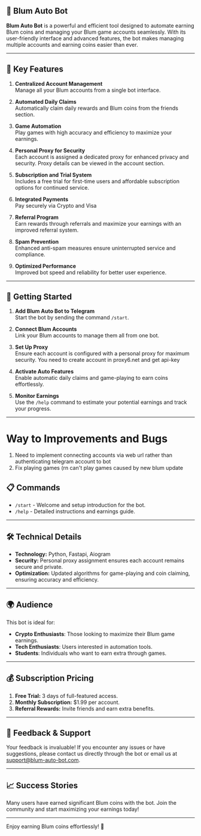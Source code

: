 ## 🌟 Blum Auto Bot

**Blum Auto Bot** is a powerful and efficient tool designed to automate earning Blum coins and managing your Blum game accounts seamlessly. With its user-friendly interface and advanced features, the bot makes managing multiple accounts and earning coins easier than ever.

---

## 🎯 Key Features

1. **Centralized Account Management**  
   Manage all your Blum accounts from a single bot interface.

2. **Automated Daily Claims**  
   Automatically claim daily rewards and Blum coins from the friends section.

3. **Game Automation**  
   Play games with high accuracy and efficiency to maximize your earnings.

4. **Personal Proxy for Security**  
   Each account is assigned a dedicated proxy for enhanced privacy and security. Proxy details can be viewed in the account section.

5. **Subscription and Trial System**  
   Includes a free trial for first-time users and affordable subscription options for continued service.

6. **Integrated Payments**  
   Pay securely via Crypto and Visa

7. **Referral Program**  
   Earn rewards through referrals and maximize your earnings with an improved referral system.

8. **Spam Prevention**  
   Enhanced anti-spam measures ensure uninterrupted service and compliance.

9. **Optimized Performance**  
   Improved bot speed and reliability for better user experience.

---

## 🚀 Getting Started

1. **Add Blum Auto Bot to Telegram**  
   Start the bot by sending the command `/start`.

2. **Connect Blum Accounts**  
   Link your Blum accounts to manage them all from one bot.

3. **Set Up Proxy**  
   Ensure each account is configured with a personal proxy for maximum security.
   You need to create account in proxy6.net and get api-key 

5. **Activate Auto Features**  
   Enable automatic daily claims and game-playing to earn coins effortlessly.

6. **Monitor Earnings**  
   Use the `/help` command to estimate your potential earnings and track your progress.

---

# Way to Improvements and Bugs
  1. Need to implement connecting accounts via web url rather than authenticating telegram account to bot
  2. Fix playing games (rn can't play games caused by new blum update

## 📋 Commands

- `/start` - Welcome and setup introduction for the bot.
- `/help` - Detailed instructions and earnings guide.

---

## 🛠️ Technical Details

- **Technology:** Python, Fastapi, Aiogram
- **Security:** Personal proxy assignment ensures each account remains secure and private.
- **Optimization:** Updated algorithms for game-playing and coin claiming, ensuring accuracy and efficiency.

---

## 🌍 Audience

This bot is ideal for:

- **Crypto Enthusiasts**: Those looking to maximize their Blum game earnings.
- **Tech Enthusiasts**: Users interested in automation tools.
- **Students**: Individuals who want to earn extra through games.

---

## 💰 Subscription Pricing

1. **Free Trial:** 3 days of full-featured access.
2. **Monthly Subscription:** $1.99 per account.
3. **Referral Rewards:** Invite friends and earn extra benefits.

---

## 📝 Feedback & Support

Your feedback is invaluable! If you encounter any issues or have suggestions, please contact us directly through the bot or email us at [support@blum-auto-bot.com](mailto:support@blum-auto-bot.com).

---

## 📈 Success Stories

Many users have earned significant Blum coins with the bot. Join the community and start maximizing your earnings today!

---

Enjoy earning Blum coins effortlessly! 🚀

